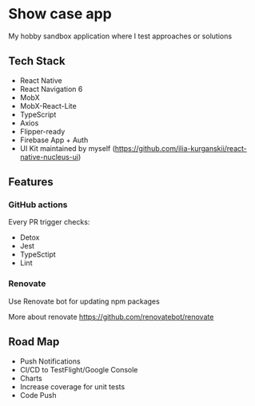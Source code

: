 # Show case app

My hobby sandbox application where I test approaches or solutions



## Tech Stack

- React Native 
- React Navigation 6
- MobX
- MobX-React-Lite
- TypeScript
- Axios
- Flipper-ready
- Firebase App + Auth
- UI Kit maintained by myself (https://github.com/ilia-kurganskii/react-native-nucleus-ui)


## Features

### GitHub actions

Every PR trigger checks:
- Detox
- Jest
- TypeSctipt
- Lint


### Renovate

Use Renovate bot for updating npm packages 

More about renovate https://github.com/renovatebot/renovate


## Road Map

- Push Notifications
- CI/CD to TestFlight/Google Console
- Charts
- Increase coverage for unit tests
- Code Push
